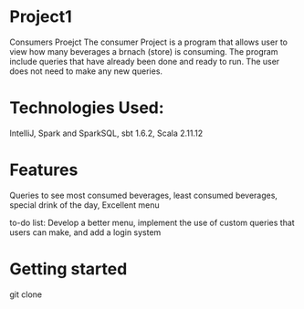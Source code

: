 # Project1
Consumers Proejct 
The consumer Project is a program that allows user to view how many beverages a brnach (store) is consuming.
The program include queries that have already been done and ready to run. The user does not need to make any new queries.

# Technologies Used:
IntelliJ,
Spark and SparkSQL,
sbt 1.6.2,
Scala 2.11.12

# Features
Queries to see most consumed beverages, least consumed beverages, special drink of the day,
Excellent menu

to-do list:
Develop a better menu, implement the use of custom queries that users can make, and add a login system

# Getting started 
git clone 
